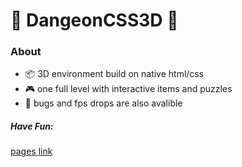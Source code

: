 # :european_castle: DangeonCSS3D :european_castle:

### About

*  :package: 3D environment build on native html/css
*  :video_game: one full level with interactive items and puzzles
*  :ant: bugs and fps drops are also avalible
  

##### Have Fun:
<a href="https://vadimtestplatform.github.io/DangeonCSS3D/"/> pages link </a>
